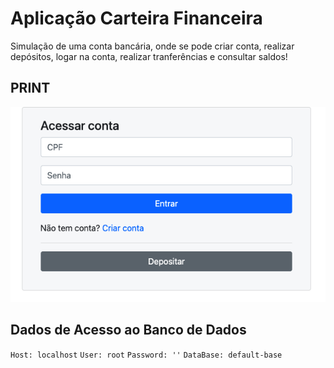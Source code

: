 # Aplicação Carteira Financeira
Simulação de uma conta bancária, onde se pode criar conta, realizar depósitos, logar na conta, realizar tranferências e consultar saldos!

## PRINT
![alt text](image.png)

## Dados de Acesso ao Banco de Dados
`Host: localhost`
`User: root`
`Password: ''`
`DataBase: default-base`